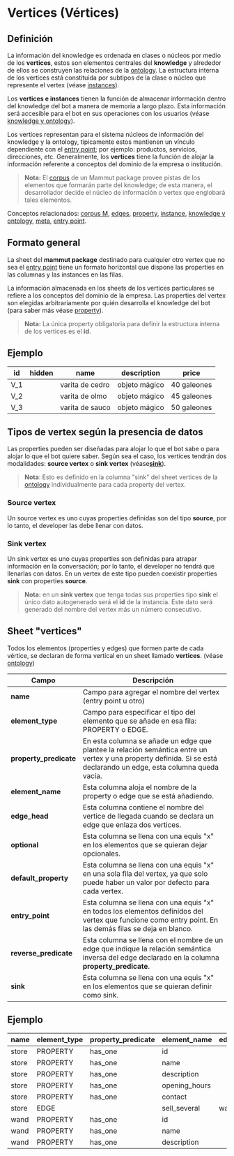 # Vertices (Vértices)

## Definición

La información del knowledge es ordenada en clases o núcleos por medio de los **vertices**, estos son elementos centrales del **knowledge** y alrededor de ellos se construyen las relaciones de la [ontology](ontology.md). La estructura interna de los vertices está constituida por subtipos de la clase o núcleo que represente el vertex (véase [instances](instances.md)).

Los **vertices e instances** tienen la función de almacenar información dentro del knowledge del bot a manera de memoria a largo plazo. Esta información será accesible para el bot en sus operaciones con los usuarios (véase [knowledge y ontology](ontology.md)).

Los vertices representan para el sistema núcleos de información del knowledge y la ontology, típicamente estos mantienen un vínculo dependiente con el [entry point](entry_point.md); por ejemplo: productos, servicios, direcciones, etc. Generalmente, los **vertices** tiene la función de alojar la información referente a conceptos del dominio de la empresa o institución.

> **Nota:** El [corpus](corpus.md) de un Mammut package provee pistas de los elementos que formarán parte del knowledge; de esta manera, el desarrollador decide el núcleo de información o vertex que englobará tales elementos.

Conceptos relacionados: [corpus M](corpusM.md), [edges](edges.md), [property](properties.md), [instance](instances.md), [knowledge y ontology](ontology.md), [meta](meta.md), [entry point](entry_point.md).

## Formato general

La sheet del **mammut package** destinado para cualquier otro vertex que no sea el [entry point](entry_point.md) tiene un formato horizontal que dispone las properties en las columnas y las instances en las filas.

La información almacenada en los sheets de los vertices particulares se refiere a los conceptos del dominio de la empresa. Las properties del vertex son elegidas arbitrariamente por quién desarrolla el knowledge del bot (para saber más véase [property](properties.md)).

> **Nota:** La única property obligatoria para definir la estructura interna de los vertices es el **id**.

## Ejemplo

| id  | hidden |      name       |  description  |  price      |
| --- | ------ | --------------- | ------------- | ----------- |
| V_1 |        | varita de cedro | objeto mágico | 40 galeones |
| V_2 |        | varita de olmo  | objeto mágico | 45 galeones |
| V_3 |        | varita de sauco | objeto mágico | 50 galeones |

## Tipos de vertex según la presencia de datos

Las properties pueden ser diseñadas para alojar lo que el bot sabe o para alojar lo que el bot quiere saber. Según sea el caso, los vertices tendrán dos modalidades: **source vertex** o **sink vertex** (véase[**sink**](sink.md)).

> **Nota**: Esto es definido en la columna "sink" del sheet vertices de la [ontology](ontology.md) individualmente para cada property del vertex.

### Source vertex

Un source vertex es uno cuyas properties definidas son del tipo **source**, por lo tanto, el developer las debe llenar con datos.

### Sink vertex

Un sink vertex es uno cuyas properties son definidas para atrapar información en la conversación; por lo tanto, el developer no tendrá que llenarlas con datos. En un vertex de este tipo pueden coexistir properties **sink** con properties **source**.

> **Nota:** en un **sink vertex** que tenga todas sus properties tipo **sink** el único dato autogenerado será el **id** de la instancia. Este dato será generado del nombre del vertex más un número consecutivo.

## Sheet "vertices"

Todos los elementos (properties y edges) que formen parte de cada vértice, se declaran de forma vertical en un sheet llamado **vertices**. (véase [ontology](ontology.md))

|  Campo  |  Descripción  | 
| ------- | ------------- | 
| __name__ | Campo para agregar el nombre del vertex (entry point u otro) | 
| __element_type__ | Campo para especificar el tipo del elemento que se añade en esa fila: PROPERTY o EDGE. | 
| __property_predicate__ | En esta columna se añade un edge que plantee la relación semántica entre un vertex y una property definida. Si se está declarando un edge, esta columna queda vacía. | Obligatoria en las **properties**. |
| __element_name__ | Esta columna aloja el nombre de la property o edge que se está añadiendo. | Obligatorio. |
| __edge_head__	| Esta columna contiene el nombre del vertice de llegada cuando se declara un edge que enlaza dos vertices. | Obligatorio en los edges. |
| __optional__ |	Esta columna se llena con una equis "x" en los elementos que se quieran dejar opcionales. | Opcional. |
| __default_property__ | Esta columna se llena con una equis "x" en una sola fila del vertex, ya que solo puede haber un valor por defecto para cada vertex. | Opcional. |
| __entry_point__	| Esta columna se llena con una equis "x" en todos los elementos definidos del vertex que funcione como entry point. En las demás filas se deja en blanco. | Obligatorio en el vertex entry point |
| __reverse_predicate__ | Esta columna se llena con el nombre de un edge que indique la relación semántica inversa del edge declarado en la columna **property_predicate**.| Obligatorio |
| __sink__ | Esta columna se llena con una equis "x" en los elementos que se quieran definir como sink. | Opcional. |

## Ejemplo 

| name | element_type | property_predicate | element_name | edge_head | optional | default_property | entry_point | reverse_predicate | sink |
| ---- | ------------ | ------------------ | ------------ | --------- | -------- | ---------------- | ----------- | ----------------- | ---- |
| store | PROPERTY | has_one | id |  |  |  |  x | of_one |  | 
| store | PROPERTY | has_one | name |  |  |  |  x | of_one |  | 
| store | PROPERTY | has_one | description |  |  |  |  x | of_one |  | 
| store | PROPERTY | has_one | opening_hours |  |  |  |  x | of_one |  | 
| store | PROPERTY | has_one | contact |  |  |  |  x | of_one |  | 
| store | EDGE |  | sell_several | wand |  |  |  x | of_one |  | 
| wand | PROPERTY | has_one | id |  |  |  |  x | of_one |  | 
| wand | PROPERTY | has_one | name |  |  |  |  x | of_one |  | 
| wand | PROPERTY | has_one | description |  |  |  |  x | of_one |  | 